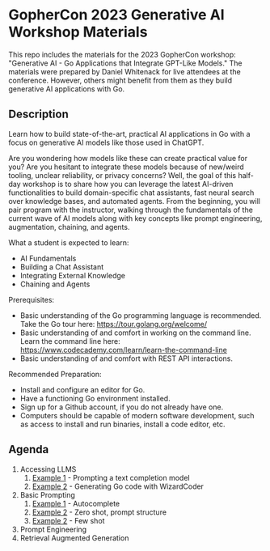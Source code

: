 # GopherCon 2023 Generative AI Workshop Materials

This repo includes the materials for the 2023 GopherCon workshop: "Generative AI - Go Applications that Integrate GPT-Like Models." The materials were prepared by Daniel Whitenack for live attendees at the conference. However, others might benefit from them as they build generative AI applications with Go. 

## Description

Learn how to build state-of-the-art, practical AI applications in Go with a focus on generative AI models like those used in ChatGPT.

Are you wondering how models like these can create practical value for you? Are you hesitant to integrate these models because of new/weird tooling, unclear reliability, or privacy concerns? Well, the goal of this half-day workshop is to share how you can leverage the latest AI-driven functionalities to build domain-specific chat assistants, fast neural search over knowledge bases, and automated agents. From the beginning, you will pair program with the instructor, walking through the fundamentals of the current wave of AI models along with key concepts like prompt engineering, augmentation, chaining, and agents.

What a student is expected to learn:
- AI Fundamentals
- Building a Chat Assistant
- Integrating External Knowledge
- Chaining and Agents

Prerequisites: 
- Basic understanding of the Go programming language is recommended. Take the Go tour here: https://tour.golang.org/welcome/
- Basic understanding of and comfort in working on the command line. Learn the command line here: https://www.codecademy.com/learn/learn-the-command-line
- Basic understanding of and comfort with REST API interactions.

Recommended Preparation:
- Install and configure an editor for Go.
- Have a functioning Go environment installed.
- Sign up for a Github account, if you do not already have one.
- Computers should be capable of modern software development, such as access to install and run binaries, install a code editor, etc.

## Agenda

1. Accessing LLMS
    1. [Example 1](accessing-llms/example1/) - Prompting a text completion model
    2. [Example 2](accessing-llms/example2/) - Generating Go code with WizardCoder
2. Basic Prompting
    1. [Example 1](basic-prompting/example1/) - Autocomplete
    2. [Example 2](basic-prmopting/example2/) - Zero shot, prompt structure
    3. [Example 2](basic-prmopting/example3/) - Few shot
3. Prompt Engineering
4. Retrieval Augmented Generation